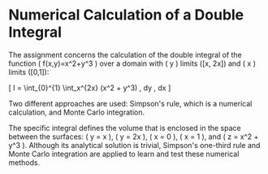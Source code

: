 # Numerical Calculation of a Double Integral

The assignment concerns the calculation of the double integral of the function \( f(x,y)=x^2+y^3 \) over a domain with \( y \) limits \([x, 2x]\) and \( x \) limits \([0,1]\):

\[ 
I = \int_{0}^{1} \int_x^{2x} (x^2 + y^3) \, dy \, dx 
\]

Two different approaches are used: Simpson's rule, which is a numerical calculation, and Monte Carlo integration. 

The specific integral defines the volume that is enclosed in the space between the surfaces: \( y = x \), \( y = 2x \), \( x = 0 \), \( x = 1 \), and \( z = x^2 + y^3 \). Although its analytical solution is trivial, Simpson's one-third rule and Monte Carlo integration are applied to learn and test these numerical methods.

